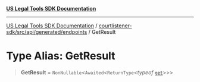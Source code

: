 [**US Legal Tools SDK Documentation**](../../../../../../README.md)

***

[US Legal Tools SDK Documentation](../../../../../../README.md) / [courtlistener-sdk/src/api/generated/endpoints](../README.md) / GetResult

# Type Alias: GetResult

> **GetResult** = `NonNullable`\<`Awaited`\<`ReturnType`\<*typeof* [`get`](../functions/get.md)\>\>\>
